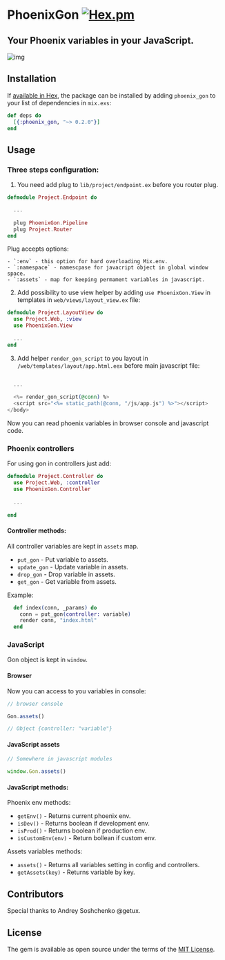 # PhoenixGon [![Hex.pm](https://img.shields.io/hexpm/v/plug.svg)](https://hex.pm/packages/phoenix_gon)
## Your Phoenix variables in your JavaScript.

![img](http://res.cloudinary.com/dtoqqxqjv/image/upload/v1492849051/github/gon.png)

## Installation

If [available in Hex](https://hex.pm/docs/publish), the package can be installed
by adding `phoenix_gon` to your list of dependencies in `mix.exs`:

```elixir
def deps do
  [{:phoenix_gon, "~> 0.2.0"}]
end
```

## Usage

### Three steps configuration:

1) You need add plug to `lib/project/endpoint.ex` before you router plug.

```elixir
defmodule Project.Endpoint do

  ...
  
  plug PhoenixGon.Pipeline
  plug Project.Router
end
```

Plug accepts options:

    - `:env` - this option for hard overloading Mix.env.
    - `:namespace` - namescpase for javacript object in global window space.
    - `:assets` - map for keeping permament variables in javascript.
    
2) Add possibility to use view helper by adding `use PhoenixGon.View` in templates in `web/views/layout_view.ex` file:

```elixir
defmodule Project.LayoutView do
  use Project.Web, :view
  use PhoenixGon.View
  
  ...
end

```
        
3) Add helper `render_gon_script` to you layout in `/web/templates/layout/app.html.eex` before main javascript file:

```elixir

  ...
  
  <%= render_gon_script(@conn) %>
  <script src="<%= static_path(@conn, "/js/app.js") %>"></script>
</body>
```

Now you can read phoenix variables in browser console and javascript code.


### Phoenix controllers

For using gon in controllers just add:

```elixir
defmodule Project.Controller do
  use Project.Web, :controller
  use PhoenixGon.Controller
  
  ...
  
end
```

#### Controller methods:

All controller variables are kept in `assets` map.

- `put_gon` - Put variable to assets.
- `update_gon` - Update variable in assets.
- `drop_gon` - Drop variable in assets.
- `get_gon` - Get variable from assets.

Example:

```elixir
  def index(conn, _params) do
    conn = put_gon(controller: variable)
    render conn, "index.html"
  end
```

### JavaScript 

Gon object is kept in `window`.

#### Browser

Now you can access to you variables in console:

```javascript
// browser console

Gon.assets()

// Object {controller: "variable"}
```

#### JavaScript assets

```JavaScript
// Somewhere in javascript modules

window.Gon.assets()

```

#### JavaScript methods:

Phoenix env methods:

  - `getEnv()` - Returns current phoenix env.
  - `isDev()` - Returns boolean if development env.
  - `isProd()` - Returns boolean if production env.
  - `isCustomEnv(env)` - Return bollean if custom env.
    
Assets variables methods:

  - `assets()` - Returns all variables setting in config and controllers.
  - `getAssets(key)` - Returns variable by key.
  
## Contributors

Special thanks to Andrey Soshchenko @getux.

## License

The gem is available as open source under the terms of the [MIT License](http://opensource.org/licenses/MIT).
